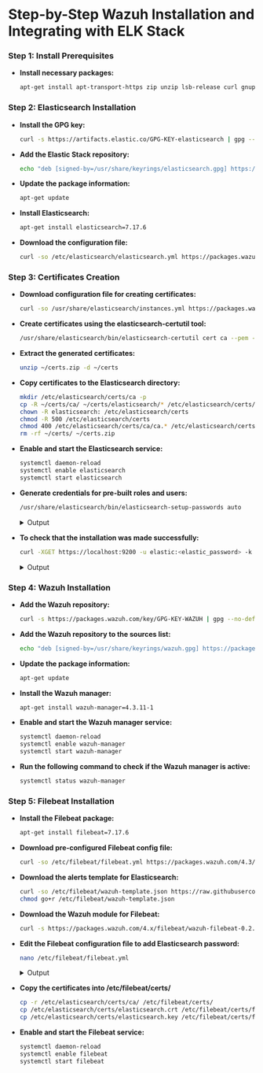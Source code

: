 # Step-by-Step Wazuh Installation and Integrating with ELK Stack


### Step 1: Install Prerequisites

   - **Install necessary packages:**
      ```bash
      apt-get install apt-transport-https zip unzip lsb-release curl gnupg
      ```
### Step 2: Elasticsearch Installation


   - **Install the GPG key:**

      ```bash
      curl -s https://artifacts.elastic.co/GPG-KEY-elasticsearch | gpg --no-default-keyring --keyring gnupg-ring:/usr/share/keyrings/elasticsearch.gpg --import && chmod 644 /usr/share/keyrings/elasticsearch.gpg
      ```
   - **Add the Elastic Stack repository:**
   
      ```bash
      echo "deb [signed-by=/usr/share/keyrings/elasticsearch.gpg] https://artifacts.elastic.co/packages/7.x/apt stable main" | tee /etc/apt/sources.list.d/elastic-7.x.list
      ```

   - **Update the package information:**

      ```bash
      apt-get update
      ```

      
   - **Install Elasticsearch:**

      ```bash
      apt-get install elasticsearch=7.17.6
      ```
   - **Download the configuration file:**

      ```bash
      curl -so /etc/elasticsearch/elasticsearch.yml https://packages.wazuh.com/4.3/tpl/elastic-basic/elasticsearch_all_in_one.yml
      ```

### Step 3: Certificates Creation

 - **Download configuration file for creating certificates:**

      ```bash
      curl -so /usr/share/elasticsearch/instances.yml https://packages.wazuh.com/4.3/tpl/elastic-basic/instances_aio.yml
      ```

 - **Create certificates using the elasticsearch-certutil tool:**
      ```bash
      /usr/share/elasticsearch/bin/elasticsearch-certutil cert ca --pem --in instances.yml --keep-ca-key --out ~/certs.zip
      ```


 - **Extract the generated certificates:**
      ```bash
      unzip ~/certs.zip -d ~/certs
      ```

 - **Copy certificates to the Elasticsearch directory:**
      ```bash
      mkdir /etc/elasticsearch/certs/ca -p
      cp -R ~/certs/ca/ ~/certs/elasticsearch/* /etc/elasticsearch/certs/
      chown -R elasticsearch: /etc/elasticsearch/certs
      chmod -R 500 /etc/elasticsearch/certs
      chmod 400 /etc/elasticsearch/certs/ca/ca.* /etc/elasticsearch/certs/elasticsearch.*
      rm -rf ~/certs/ ~/certs.zip
      ```


 - **Enable and start the Elasticsearch service:**
      ```bash
      systemctl daemon-reload
      systemctl enable elasticsearch
      systemctl start elasticsearch
      ```


 - **Generate credentials for pre-built roles and users:**
      ```bash
      /usr/share/elasticsearch/bin/elasticsearch-setup-passwords auto
      ```

      <details>
         <summary>Output</summary>   
      
      ```bash
            Changed password for user apm_system  
                    PASSWORD apm_system = lLPZhZkB6oUOzzCrkLSF
                  
            Changed password for user kibana_system  
                    PASSWORD kibana_system = TaLqVOnSoqKTYLIU0vDn
                  
            Changed password for user kibana  
                    PASSWORD kibana = TaLqVOvXoqKTYLIU0vDn
                  
            Changed password for user logstash_system  
                    PASSWORD logstash_system = UtuDv2tWkXGYL83v9kWA
                  
            Changed password for user beats_system  
                    PASSWORD beats_system = qZcbvCslafMpoEOrE9Ob
                  
            Changed password for user remote_monitoring_user  
                    PASSWORD remote_monitoring_user = LzJpQiSylncmCU2GLBTS
                  
            Changed password for user elastic  
                    PASSWORD elastic = AN4UeQGA7HGl5iHpMla7
      ```
      </details>

 - **To check that the installation was made successfully:**
      ```bash
      curl -XGET https://localhost:9200 -u elastic:<elastic_password> -k
      ```

      <details>
         <summary>Output</summary>   
      
      ```bash
            {
              "name" : "elasticsearch",
              "cluster_name" : "elasticsearch",
              "cluster_uuid" : "BgdIyCXxSPGeRusvb6-_Qw",
              "version" : {
                "number" : "7.17.6",
                "build_flavor" : "default",
                "build_type" : "rpm",
                "build_hash" : "f65e9d338dc1d07b642e14a27f338990148ee5b6",
                "build_date" : "2022-08-23T11:08:48.893373482Z",
                "build_snapshot" : false,
                "lucene_version" : "8.11.1",
                "minimum_wire_compatibility_version" : "6.8.0",
                "minimum_index_compatibility_version" : "6.0.0-beta1"
              },
              "tagline" : "You Know, for Search"
            }
      ```
      </details>


 




### Step 4: Wazuh Installation

 - **Add the Wazuh repository:**

      ```bash
      curl -s https://packages.wazuh.com/key/GPG-KEY-WAZUH | gpg --no-default-keyring --keyring gnupg-ring:/usr/share/keyrings/wazuh.gpg --import && chmod 644       /usr/share/keyrings/wazuh.gpg
      ```

 - **Add the Wazuh repository to the sources list:**
      ```bash
      echo "deb [signed-by=/usr/share/keyrings/wazuh.gpg] https://packages.wazuh.com/4.x/apt/ stable main" | tee -a /etc/apt/sources.list.d/wazuh.list 
      ```


 - **Update the package information:**
      ```bash
      apt-get update
      ```
 - **Install the Wazuh manager:**
      ```bash
      apt-get install wazuh-manager=4.3.11-1
      ```
      
 - **Enable and start the Wazuh manager service:**
      ```bash
      systemctl daemon-reload
      systemctl enable wazuh-manager
      systemctl start wazuh-manager
      ```
 - **Run the following command to check if the Wazuh manager is active:**
      ```bash
      systemctl status wazuh-manager
      ```

### Step 5: Filebeat Installation

 - **Install the Filebeat package:**
      ```bash
      apt-get install filebeat=7.17.6
      ```



 - **Download pre-configured Filebeat config file:**
      ```bash
      curl -so /etc/filebeat/filebeat.yml https://packages.wazuh.com/4.3/tpl/elastic-basic/filebeat_all_in_one.yml
      ```



 - **Download the alerts template for Elasticsearch:**

      ```bash
      curl -so /etc/filebeat/wazuh-template.json https://raw.githubusercontent.com/wazuh/wazuh/4.3/extensions/elasticsearch/wazuh-template.json
      chmod go+r /etc/filebeat/wazuh-template.json
      ```



 - **Download the Wazuh module for Filebeat:**
      ```bash
      curl -s https://packages.wazuh.com/4.x/filebeat/wazuh-filebeat-0.2.tar.gz | tar -xvz -C /usr/share/filebeat/module
      ```

 - **Edit the Filebeat configuration file to add Elasticsearch password:**
      ```bash
      nano /etc/filebeat/filebeat.yml
      ```

      <details>
         <summary>Output</summary>   
      
      ```bash
      output.elasticsearch.password: <elasticsearch_password>
      ```
      </details>

 - **Copy the certificates into /etc/filebeat/certs/**
      ```bash
      cp -r /etc/elasticsearch/certs/ca/ /etc/filebeat/certs/
      cp /etc/elasticsearch/certs/elasticsearch.crt /etc/filebeat/certs/filebeat.crt
      cp /etc/elasticsearch/certs/elasticsearch.key /etc/filebeat/certs/filebeat.key
      ```

 - **Enable and start the Filebeat service:**
      ```bash
      systemctl daemon-reload
      systemctl enable filebeat
      systemctl start filebeat
      ```
